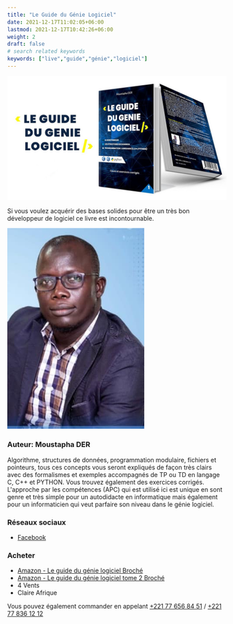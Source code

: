 ```yaml
---
title: "Le Guide du Génie Logiciel"
date: 2021-12-17T11:02:05+06:00
lastmod: 2021-12-17T10:42:26+06:00
weight: 2
draft: false
# search related keywords
keywords: ["live","guide","génie","logiciel"]
---
```


![Le Guide du Génie Logiciel](livre.jpeg "Le Guide du Génie Logiciel")

Si vous voulez acquérir des bases solides pour être un très bon développeur de logiciel ce livre est incontournable.

![Moustapha DER](auteur.jpg "Moustapha DER")

### Auteur: Moustapha DER

Algorithme, structures de données, programmation modulaire, fichiers et pointeurs, tous ces concepts vous seront expliqués de façon très clairs avec des formalismes et exemples accompagnés de TP ou TD en langage C, C++ et PYTHON. Vous trouvez également des exercices corrigés. L'approche par les compétences (APC) qui est utilisé ici est unique en sont genre et très simple pour un autodidacte en informatique mais également pour un informaticien qui veut parfaire son niveau dans le génie logiciel.

### Réseaux sociaux

- [Facebook](https://www.facebook.com/leguidedugenielogiciel/)

### Acheter
- [Amazon - Le guide du génie logiciel Broché](https://www.amazon.fr/guide-du-g%C3%A9nie-logiciel/dp/2956796305/ref=mp_s_a_1_1?crid=MWIP4YPOFJMR&keywords=Moustapha+DER&qid=1639748379&sprefix=moustapha+der%2Caps%2C249&sr=8-1)
- [Amazon - Le guide du génie logiciel tome 2 Broché](https://www.amazon.fr/guide-g%C3%A9nie-logiciel-Moustapha/dp/2956796313/ref=mp_s_a_1_2?crid=MWIP4YPOFJMR&keywords=Moustapha+DER&qid=1639748425&sprefix=moustapha+der%2Caps%2C249&sr=8-2)
- 4 Vents
- Claire Afrique

Vous pouvez également commander en appelant [+221 77 656 84 51](tel:+221776568451) / [+221 77 836 12 12](tel:+221778361212)